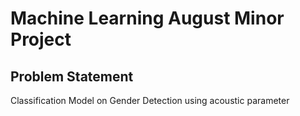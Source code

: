 # Machine Learning August Minor Project

## Problem Statement

Classification Model on Gender Detection using acoustic parameter